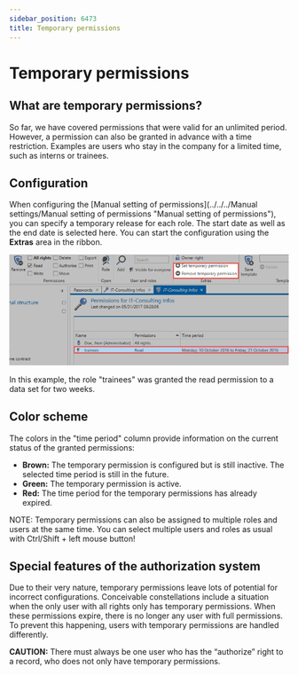 ```yaml
---
sidebar_position: 6473
title: Temporary permissions
---
```


# Temporary permissions

## What are temporary permissions?

So far, we have covered permissions that were valid for an unlimited period. However, a permission can also be granted in advance with a time restriction. Examples are users who stay in the company for a limited time, such as interns or trainees.

## Configuration

When configuring the [Manual setting of permissions](../../../Manual settings/Manual setting of permissions "Manual setting of permissions"), you can specify a temporary release for each role. The start date as well as the end date is selected here. You can start the configuration using the **Extras** area in the ribbon.

![temporary permission](../../../../../../../../../../static/images/PasswordSecure_9.2/Content/Resources/Images/temporary_permissions-en.png "temporary permission")

In this example, the role "trainees" was granted the read permission to a data set for two weeks.

## Color scheme

The colors in the "time period" column provide information on the current status of the granted permissions:

* **Brown:** The temporary permission is configured but is still inactive. The selected time period is still in the future.
* **Green:** The temporary permission is active.
* **Red:** The time period for the temporary permissions has already expired.

NOTE: Temporary permissions can also be assigned to multiple roles and users at the same time. You can select multiple users and roles as usual with Ctrl/Shift + left mouse button!

## Special features of the authorization system

Due to their very nature, temporary permissions leave lots of potential for incorrect configurations. Conceivable constellations include a situation when the only user with all rights only has temporary permissions. When these permissions expire, there is no longer any user with full permissions. To prevent this happening, users with temporary permissions are handled differently.

**CAUTION:** There must always be one user who has the “authorize” right to a record, who does not only have temporary permissions.